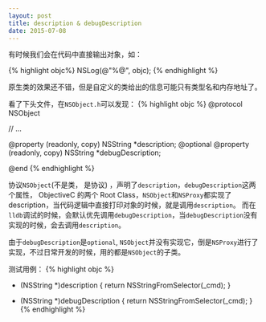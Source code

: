 ```yaml
---
layout: post
title: description & debugDescription
date: 2015-07-08
---
```


有时候我们会在代码中直接输出对象，如：

{% highlight objc%}
NSLog(@"%@", objc);
{% endhighlight %}

原生类的效果还不错，但是自定义的类给出的信息可能只有类型名和内存地址了。

看了下头文件，在`NSObject.h`可以发现：
{% highlight objc %}
@protocol NSObject

// ...

@property (readonly, copy) NSString *description;
@optional
@property (readonly, copy) NSString *debugDescription;

@end
{% endhighlight %}

协议`NSObject`(不是类， 是协议) ，声明了`description`，`debugDescription`这两个属性，
ObjectiveC 的两个 Root Class，`NSObject`和`NSProxy`都实现了description，当代码逻辑中直接打印对象的时候，就是调用`description`。
而在`lldb`调试的时候，会默认优先调用`debugDescription`，当`debugDescription`没有实现的时候，会去调用`description`。

由于`debugDescription`是`optional`, `NSObject`并没有实现它，倒是`NSProxy`进行了实现，不过日常开发的时候，用的都是`NSObject`的子类。

测试用例：
{% highlight objc %}
- (NSString *)description {
    return NSStringFromSelector(_cmd);
}

- (NSString *)debugDescription {
    return NSStringFromSelector(_cmd);
}
{% endhighlight %}
